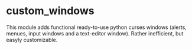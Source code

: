 # custom_windows
This module adds functional ready-to-use python curses windows (alerts, menues, input windows and a text-editor window). Rather inefficient, but easyly customizable. 
